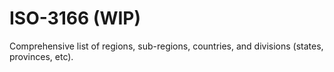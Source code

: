 ISO-3166 (WIP)
========

Comprehensive list of regions, sub-regions, countries, and divisions (states, provinces, etc).

